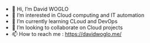 - 👋 Hi, I’m David WOGLO
- 👀 I’m interested in Cloud computing and IT automation
- 🌱 I’m currently learning CLoud and DevOps
- 💞️ I’m looking to collaborate on Cloud projects
- 📫 How to reach me : https://davidwoglo.me/

<!---
davWK/davWK is a ✨ special ✨ repository because its `README.md` (this file) appears on your GitHub profile.
You can click the Preview link to take a look at your changes.
--->
